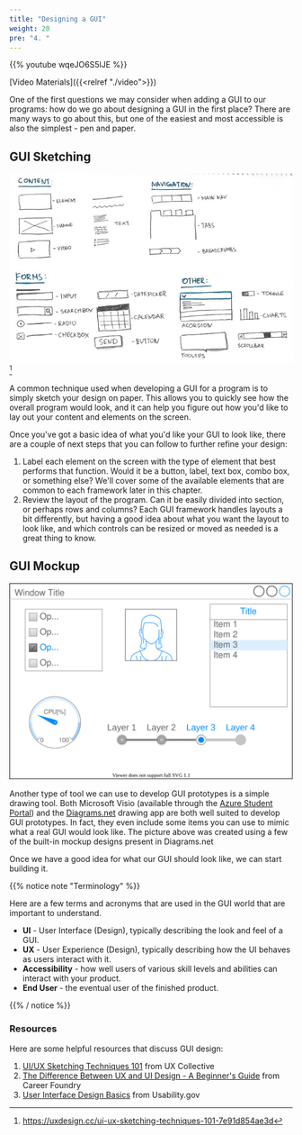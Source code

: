 ```yaml
---
title: "Designing a GUI"
weight: 20
pre: "4. "
---
```


{{% youtube wqeJO6S5lJE %}}

[Video Materials]({{<relref "./video">}})

One of the first questions we may consider when adding a GUI to our programs: how do we go about designing a GUI in the first place? There are many ways to go about this, but one of the easiest and most accessible is also the simplest - pen and paper.

## GUI Sketching

![GUI Sketch](/images/9/sketch.png)[^1]

[^1]: https://uxdesign.cc/ui-ux-sketching-techniques-101-7e91d854ae3d

A common technique used when developing a GUI for a program is to simply sketch your design on paper. This allows you to quickly see how the overall program would look, and it can help you figure out how you'd like to lay out your content and elements on the screen.

Once you've got a basic idea of what you'd like your GUI to look like, there are a couple of next steps that you can follow to further refine your design:

1. Label each element on the screen with the type of element that best performs that function. Would it be a button, label, text box, combo box, or something else? We'll cover some of the available elements that are common to each framework later in this chapter.
2. Review the layout of the program. Can it be easily divided into section, or perhaps rows and columns? Each GUI framework handles layouts a bit differently, but having a good idea about what you want the layout to look like, and which controls can be resized or moved as needed is a great thing to know. 

## GUI Mockup

![Mockup](/images/9/mockup.svg)

Another type of tool we can use to develop GUI prototypes is a simple drawing tool. Both Microsoft Visio (available through the [Azure Student Portal](https://support.cs.ksu.edu/CISDocs/wiki/FAQ#MSDNAA)) and the [Diagrams.net](https://www.diagrams.net/) drawing app are both well suited to develop GUI prototypes. In fact, they even include some items you can use to mimic what a real GUI would look like. The picture above was created using a few of the built-in mockup designs present in Diagrams.net

Once we have a good idea for what our GUI should look like, we can start building it.

{{% notice note "Terminology" %}}

Here are a few terms and acronyms that are used in the GUI world that are important to understand.

* **UI** - User Interface (Design), typically describing the look and feel of a GUI.
* **UX** - User Experience (Design), typically describing how the UI behaves as users interact with it. 
* **Accessibility** - how well users of various skill levels and abilities can interact with your product.
* **End User** - the eventual user of the finished product.

{{% / notice %}}

### Resources

Here are some helpful resources that discuss GUI design:

1. [UI/UX Sketching Techniques 101](https://uxdesign.cc/ui-ux-sketching-techniques-101-7e91d854ae3d) from UX Collective
2. [The Difference Between UX and UI Design - A Beginner's Guide](https://careerfoundry.com/en/blog/ux-design/the-difference-between-ux-and-ui-design-a-laymans-guide/) from Career Foundry
3. [User Interface Design Basics](https://www.usability.gov/what-and-why/user-interface-design.html) from Usability.gov


